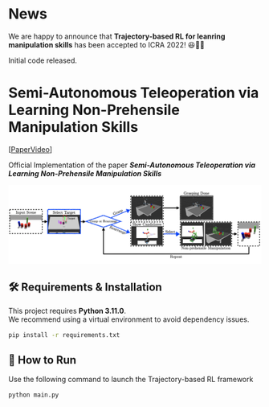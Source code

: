 # News

We are happy to announce that **Trajectory-based RL for leanring manipulation skills** has been accepted to ICRA 2022! 😆🎉🎉

Initial code released.

# Semi-Autonomous Teleoperation via Learning Non-Prehensile Manipulation Skills

[[Paper](https://arxiv.org/pdf/2109.13081)[Video](https://youtu.be/YoO9sUQSHR4?feature=shared)]

Official Implementation of the paper ***Semi-Autonomous Teleoperation via Learning Non-Prehensile Manipulation Skills***

![fig_overview](https://github.com/park-sangbeom/trajectory-rl/raw/main/assets/images/teleop_overview.png)

## 🛠️ Requirements & Installation

This project requires **Python 3.11.0**.  
We recommend using a virtual environment to avoid dependency issues.

```bash
pip install -r requirements.txt
```

## 🚀 How to Run

Use the following command to launch the Trajectory-based RL framework

```python
python main.py         